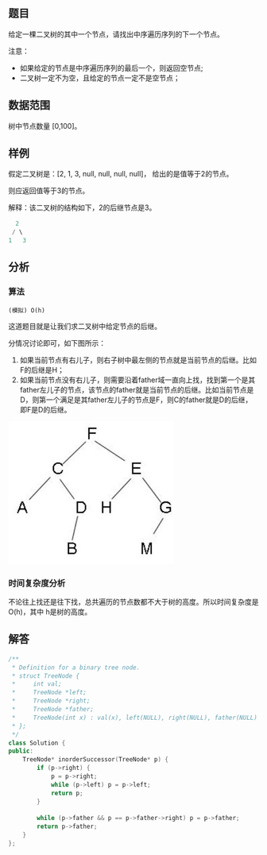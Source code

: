 ## **题目**
给定一棵二叉树的其中一个节点，请找出中序遍历序列的下一个节点。

注意：

- 如果给定的节点是中序遍历序列的最后一个，则返回空节点;
- 二叉树一定不为空，且给定的节点一定不是空节点；

## **数据范围**
树中节点数量 [0,100]。

## **样例**
假定二叉树是：[2, 1, 3, null, null, null, null]， 给出的是值等于2的节点。

则应返回值等于3的节点。

解释：该二叉树的结构如下，2的后继节点是3。
```c++
  2
 / \
1   3
```

## **分析**
### **算法**

`(模拟) O(h)`

这道题目就是让我们求二叉树中给定节点的后继。

分情况讨论即可，如下图所示：

1. 如果当前节点有右儿子，则右子树中最左侧的节点就是当前节点的后继。比如F的后继是H；
2. 如果当前节点没有右儿子，则需要沿着father域一直向上找，找到第一个是其father左儿子的节点，该节点的father就是当前节点的后继。比如当前节点是D，则第一个满足是其father左儿子的节点是F，则C的father就是D的后继，即F是D的后继。

![](../pics/acwing19.png)

### **时间复杂度分析**
不论往上找还是往下找，总共遍历的节点数都不大于树的高度。所以时间复杂度是 O(h)，其中 h是树的高度。

## **解答**
```c++
/**
 * Definition for a binary tree node.
 * struct TreeNode {
 *     int val;
 *     TreeNode *left;
 *     TreeNode *right;
 *     TreeNode *father;
 *     TreeNode(int x) : val(x), left(NULL), right(NULL), father(NULL) {}
 * };
 */
class Solution {
public:
    TreeNode* inorderSuccessor(TreeNode* p) {
        if (p->right) {
            p = p->right;
            while (p->left) p = p->left;
            return p;
        }

        while (p->father && p == p->father->right) p = p->father;
        return p->father;
    }
};

```